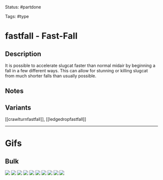 Status: #partdone 

Tags: #type

# fastfall - Fast-Fall
## Description
It is possible to accelerate slugcat faster than normal midair by beginning a fall in a few different ways. This can allow for stunning or killing slugcat from much shorter falls than usually possible.

## Notes


## Variants
[[crawlturnfastfall]], [[ledgedropfastfall]]

___
# Gifs
## Bulk
<img src=https://raw.githubusercontent.com/LauraHannah44/Rain-World-Movement/main/Files/fastfall_0.gif>

<img src=https://raw.githubusercontent.com/LauraHannah44/Rain-World-Movement/main/Files/fastfall_1.gif>

<img src=https://raw.githubusercontent.com/LauraHannah44/Rain-World-Movement/main/Files/fastfall_2.gif>

<img src=https://raw.githubusercontent.com/LauraHannah44/Rain-World-Movement/main/Files/fastfall_3.gif>

<img src=https://raw.githubusercontent.com/LauraHannah44/Rain-World-Movement/main/Files/fastfall_4.gif>

<img src=https://raw.githubusercontent.com/LauraHannah44/Rain-World-Movement/main/Files/fastfall_5.gif>

<img src=https://raw.githubusercontent.com/LauraHannah44/Rain-World-Movement/main/Files/fastfall_6.gif>

<img src=https://raw.githubusercontent.com/LauraHannah44/Rain-World-Movement/main/Files/fastfall_7.gif>

<img src=https://raw.githubusercontent.com/LauraHannah44/Rain-World-Movement/main/Files/fastfall_8.gif>

<img src=https://raw.githubusercontent.com/LauraHannah44/Rain-World-Movement/main/Files/fastfall_9.gif>
